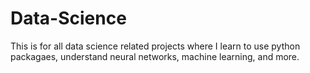 # Data-Science
This is for all data science related projects where I learn to use python packagaes, understand neural networks, machine learning, and more.
